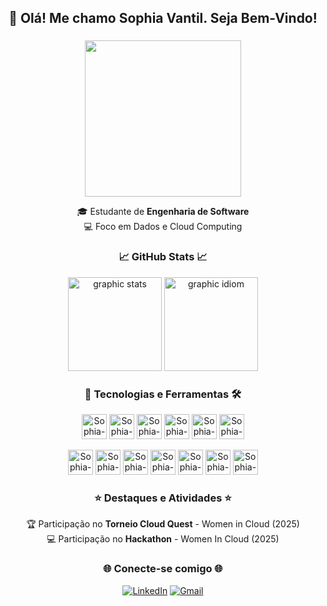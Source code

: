 <h2 align="center"> 👋 Olá! Me chamo Sophia Vantil. Seja Bem-Vindo! </h2>

###

<p align="center">
  <img src="https://media.giphy.com/media/v1.Y2lkPTc5MGI3NjExOGRjbW41aTRxYTJyeG9nNHZmdm5ndzF2aHA0aWl0eXNkNTdxNnJrcSZlcD12MV9naWZzX3NlYXJjaCZjdD1n/okFG5aJWqRGMYXoKTD/giphy.gif" width="250">
</p>

<div align="center"> 

🎓 Estudante de **Engenharia de Software** \
💻 Foco em Dados e Cloud Computing

###
  
### 📈 GitHub Stats 📈
  
<img src="https://github-readme-stats.vercel.app/api?username=sophiavantil&show_icons=true&theme=midnight-purple" height="150" alt="graphic stats" />
  <img src="https://github-readme-stats.vercel.app/api/top-langs/?username=sophiavantil&layout=compact&theme=midnight-purple" height="150" alt="graphic idiom" />

###

###  🚀 Tecnologias e Ferramentas 🛠️
  
<p align="center">
  <img alt="Sophia-HTML" height="40" src="https://img.shields.io/badge/HTML5-E34F26?style=for-the-badge&logo=html5&logoColor=white">
  <img alt="Sophia-CSS" height="40" src="https://img.shields.io/badge/CSS3-1572B6?style=for-the-badge&logo=css3&logoColor=white">
  <img alt="Sophia-Js" height="40" src="https://img.shields.io/badge/JavaScript-F7DF1E?style=for-the-badge&logo=javascript&logoColor=black">
  <img alt="Sophia-Python" height="40" src="https://img.shields.io/badge/Python-3776AB?style=for-the-badge&logo=python&logoColor=white">
  <img alt="Sophia-SQL" height="40" src="https://img.shields.io/badge/SQL-4479A1?style=for-the-badge&logoColor=white">
  <img alt="Sophia-MySQL" height="40" src="https://img.shields.io/badge/MySQL-4479A1?style=for-the-badge&logo=mysql&logoColor=white">
</p>

<p align="center">
  <img alt="Sophia-Windows" height="40" src="https://img.shields.io/badge/Windows-0078D6?style=for-the-badge&logo=windows&logoColor=white">
  <img alt="Sophia-Linux" height="40" src="https://img.shields.io/badge/Linux-FCC624?style=for-the-badge&logo=linux&logoColor=black">
  <img alt="Sophia-AWS" height="40" src="https://img.shields.io/badge/AWS-232F3E?style=for-the-badge&logo=amazonaws&logoColor=white">
  <img alt="Sophia-GCP" height="40" src="https://img.shields.io/badge/Google_Cloud-4285F4?style=for-the-badge&logo=googlecloud&logoColor=white">
  <img alt="Sophia-VScode" height="40" src="https://img.shields.io/badge/VS_Code-007ACC?style=for-the-badge&logo=visualstudiocode&logoColor=white">
  <img alt="Sophia-Git" height="40" src="https://img.shields.io/badge/Git-F05032?style=for-the-badge&logo=git&logoColor=white">
  <img alt="Sophia-GitHub" height="40" src="https://img.shields.io/badge/GitHub-181717?style=for-the-badge&logo=github&logoColor=white">
</p>

### ⭐ Destaques e Atividades ⭐

🏆 Participação no **Torneio Cloud Quest** - Women in Cloud (2025) \
💻 Participação no **Hackathon** - Women In Cloud (2025)
  
### 🌐 Conecte-se comigo 🌐
[![LinkedIn](https://img.shields.io/badge/LinkedIn-8A2BE2?style=for-the-badge&logo=linkedin&logoColor=white)](https://www.linkedin.com/in/sophiavantil)
[![Gmail](https://img.shields.io/badge/Gmail-8A2BE2?style=for-the-badge&logo=gmail&logoColor=white)](mailto:vantil26@gmail.com)

</div>
